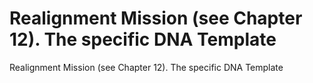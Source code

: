 # Realignment Mission (see Chapter 12). The specific DNA Template

Realignment Mission (see Chapter 12). The specific DNA Template